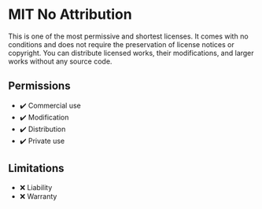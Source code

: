 # MIT No Attribution

This is one of the most permissive and shortest licenses. It comes with no conditions and does not require the preservation of license notices or copyright. You can distribute licensed works, their modifications, and larger works without any source code.

## Permissions

-   ✔️ Commercial use
-   ✔️ Modification
-   ✔️ Distribution
-   ✔️ Private use

## Limitations

-   ❌ Liability
-   ❌ Warranty
